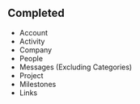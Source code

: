 ## Completed

- Account
- Activity
- Company
- People
- Messages (Excluding Categories)
- Project
- Milestones
- Links